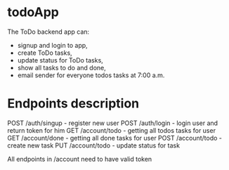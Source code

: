 # todoApp

The ToDo backend app can:
- signup and login to app,
- create ToDo tasks,
- update status for ToDo tasks,
- show all tasks to do and done,
- email sender for everyone todos tasks at 7:00 a.m.

# Endpoints description
POST /auth/singup - register new user
POST /auth/login - login user and return token for him
GET /account/todo - getting all todos tasks for user
GET /account/done - getting all done tasks for user
POST /account/todo - create new task 
PUT /account/todo - update status for task

All endpoints in /account need to have valid token
